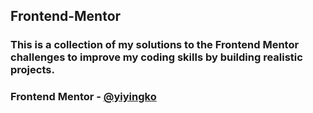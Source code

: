 ## Frontend-Mentor
### This is a collection of my solutions to the Frontend Mentor challenges to improve my coding skills by building realistic projects.
### Frontend Mentor - [@yiyingko](https://www.frontendmentor.io/profile/yiyingko)
